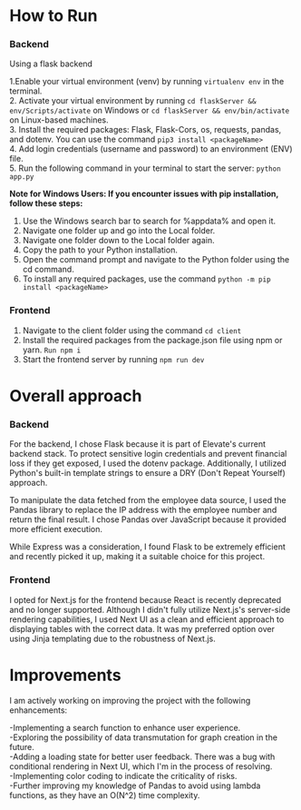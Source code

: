 How to Run
=============================

### Backend

Using a flask backend<br />

1.Enable your virtual environment (venv) by running ```virtualenv env``` in the terminal.<br />
2. Activate your virtual environment by running ```cd flaskServer && env/Scripts/activate``` on Windows or ```cd flaskServer && env/bin/activate``` on Linux-based machines.<br />
3. Install the required packages: Flask, Flask-Cors, os, requests, pandas, and dotenv. You can use the command ```pip3 install <packageName>```<br />
4. Add login credentials (username and password) to an environment (ENV) file.<br />
5. Run the following command in your terminal to start the server: ```python app.py```<br />

**Note for Windows Users: If you encounter issues with pip installation, follow these steps:**

1. Use the Windows search bar to search for %appdata% and open it.
2. Navigate one folder up and go into the Local folder.
3. Navigate one folder down to the Local folder again.
4. Copy the path to your Python installation.
5. Open the command prompt and navigate to the Python folder using the cd command.
6. To install any required packages, use the command ```python -m pip install <packageName>```

### Frontend
1. Navigate to the client folder using the command ```cd client```
2. Install the required packages from the package.json file using npm or yarn. ```Run npm i```
3. Start the frontend server by running ```npm run dev```

Overall approach
=============================
### Backend
For the backend, I chose Flask because it is part of Elevate's current backend stack. To protect sensitive login credentials and prevent financial loss if they get exposed, I used the dotenv package. Additionally, I utilized Python's built-in template strings to ensure a DRY (Don't Repeat Yourself) approach.

To manipulate the data fetched from the employee data source, I used the Pandas library to replace the IP address with the employee number and return the final result. I chose Pandas over JavaScript because it provided more efficient execution.

While Express was a consideration, I found Flask to be extremely efficient and recently picked it up, making it a suitable choice for this project.

### Frontend

I opted for Next.js for the frontend because React is recently deprecated and no longer supported. Although I didn't fully utilize Next.js's server-side rendering capabilities, I used Next UI as a clean and efficient approach to displaying tables with the correct data. It was my preferred option over using Jinja templating due to the robustness of Next.js.

Improvements
=============================
I am actively working on improving the project with the following enhancements:

-Implementing a search function to enhance user experience.<br />
-Exploring the possibility of data transmutation for graph creation in the future.<br />
-Adding a loading state for better user feedback. There was a bug with conditional rendering in Next UI, which I'm in the process of resolving.<br />
-Implementing color coding to indicate the criticality of risks.<br />
-Further improving my knowledge of Pandas to avoid using lambda functions, as they have an O(N^2) time complexity.<br />






